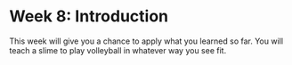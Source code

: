 # Week 8: Introduction
This week will give you a chance to apply what you learned so far.
You will teach a slime to play volleyball in whatever way you see fit.